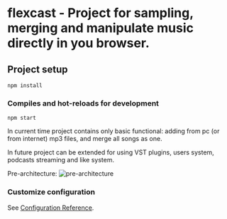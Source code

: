 # flexcast - Project for sampling, merging and manipulate music directly in you browser.

## Project setup
```
npm install
```

### Compiles and hot-reloads for development
```
npm start
```

In current time project contains only basic functional: adding from pc (or from internet) mp3 files, and merge all songs as one.

In future project can be extended for using VST plugins, users system, podcasts streaming and like system.

Pre-architecture:
![pre-architecture](https://files.rtuitlab.ru/flexcast/diagram.png "Pre-architecture")


### Customize configuration
See [Configuration Reference](https://cli.vuejs.org/config/).
